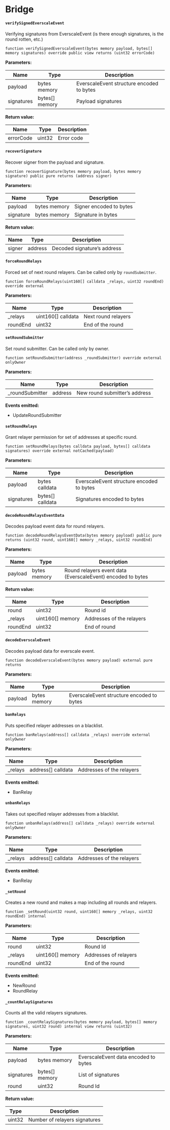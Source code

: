 # Bridge

#### **`verifySignedEverscaleEvent`**
	
Verifying signatures from EverscaleEvent (is there enough signatures, is the round rotten, etc.)

```
function verifySignedEverscaleEvent(bytes memory payload, bytes[] memory signatures) override public view returns (uint32 errorCode)
```

**Parameters:**

| Name       | Type           | Description                               |
|------------|----------------|-------------------------------------------|
| payload    | bytes memory   | EverscaleEvent structure encoded to bytes |
| signatures | bytes[] memory | Payload signatures                        |

**Return value:**

| Name      | Type   | Description |
|-----------|--------|-------------|
| errorCode | uint32 | Error code  |

#### **`recoverSignature`**

Recover signer from the payload and signature.

```
function recoverSignature(bytes memory payload, bytes memory signature) public pure returns (address signer)
```

**Parameters:**

| Name      | Type         | Description             |
|-----------|--------------|-------------------------|
| payload   | bytes memory | Signer encoded to bytes |
| signature | bytes memory | Signature in bytes      |

**Return value:**

| Name   | Type    | Description                 |
|--------|---------|-----------------------------|
| signer | address | Decoded signature’s address |

#### **`forceRoundRelays`**

Forced set of next round relayers.
Can be called only by `roundSubmitter`.

```
function forceRoundRelays(uint160[] calldata _relays, uint32 roundEnd) override external
```

**Parameters:**

| Name     | Type               | Description          |
|----------|--------------------|----------------------|
| _relays  | uint160[] calldata | Next round relayers  |
| roundEnd | uint32             | End of the round     |

#### **`setRoundSubmitter`**

Set round submitter.
Can be called only by owner.

```
function setRoundSubmitter(address _roundSubmitter) override external onlyOwner
```

**Parameters:**

| Name            | Type    | Description                   |
|-----------------|---------|-------------------------------|
| _roundSubmitter | address | New round submitter’s address |

**Events emitted:**
- UpdateRoundSubmitter

#### **`setRoundRelays`**	

Grant relayer permission for set of addresses at specific round.

```
function setRoundRelays(bytes calldata payload, bytes[] calldata signatures) override external notCached(payload)
```

**Parameters:**

| Name       | Type             | Description                               |
|------------|------------------|-------------------------------------------|
| payload    | bytes calldata   | EverscaleEvent structure encoded to bytes |
| signatures | bytes[] calldata | Signatures encoded to bytes               |

#### **`decodeRoundRelaysEventData`**	

Decodes payload event data for round relayers.

```
function decodeRoundRelaysEventData(bytes memory payload) public pure returns (uint32 round, uint160[] memory _relays, uint32 roundEnd)
```

**Parameters:**

| Name    | Type         | Description                                                 |
|---------|--------------|-------------------------------------------------------------|
| payload | bytes memory | Round relayers event data (EverscaleEvent) encoded to bytes |

**Return value:**

| Name     | Type             | Description                |
|----------|------------------|----------------------------|
| round    | uint32           | Round id                   |
| _relays  | uint160[] memory | Addresses of the relayers  |
| roundEnd | uint32           | End of round               |

#### **`decodeEverscaleEvent`**	

Decodes payload data for everscale event.

```
function decodeEverscaleEvent(bytes memory payload) external pure returns
```

**Parameters:**

| Name    | Type         | Description                               |
|---------|--------------|-------------------------------------------|
| payload | bytes memory | EverscaleEvent structure encoded to bytes |

#### **`banRelays`**	

Puts specified relayer addresses on a blacklist.

```
function banRelays(address[] calldata _relays) override external onlyOwner
```

**Parameters:**

| Name    | Type               | Description                |
|---------|--------------------|----------------------------|
| _relays | address[] calldata | Addresses of the relayers  |

**Events emitted:**
- BanRelay

#### **`unbanRelays`**

Takes out specified relayer addresses from a blacklist.

```
function unbanRelays(address[] calldata _relays) override external onlyOwner
```

**Parameters:**

| Name    | Type               | Description                |
|---------|--------------------|----------------------------|
| _relays | address[] calldata | Addresses of the relayers  |

**Events emitted:**
- BanRelay

#### **`_setRound`**	

Creates a new round and makes a map including all rounds and relayers.

```
function _setRound(uint32 round, uint160[] memory _relays, uint32 roundEnd) internal
```

**Parameters:**

| Name     | Type              | Description            |
|----------|-------------------|------------------------|
| round    | uint32            | Round Id               |
| _relays  | uint160[] memory  | Addresses of relayers  |
| roundEnd | uint32            | End of the round       |

**Events emitted:**
- NewRound
- RoundRelay

#### **`_countRelaySignatures`**	

Counts all the valid relayers signatures.

```
function _countRelaySignatures(bytes memory payload, bytes[] memory signatures, uint32 round) internal view returns (uint32)
```

**Parameters:**

| Name       | Type           | Description                          |
|------------|----------------|--------------------------------------|
| payload    | bytes memory   | EverscaleEvent data encoded to bytes |
| signatures | bytes[] memory | List of signatures                   |
| round      | uint32         | Round Id                             |

**Return value:**

| Type   | Description                   |
|--------|-------------------------------|
| uint32 | Number of relayers signatures |